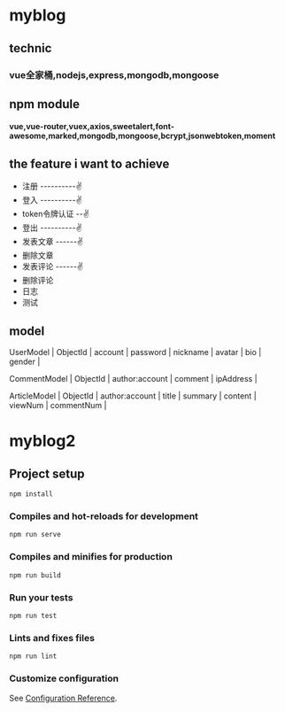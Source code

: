 # myblog


## technic
### vue全家桶,nodejs,express,mongodb,mongoose

## npm module
#### vue,vue-router,vuex,axios,sweetalert,font-awesome,marked,mongodb,mongoose,bcrypt,jsonwebtoken,moment



## the feature i want to achieve
- 注册 ----------✌
- 登入 ----------✌
- token令牌认证 --✌
- 登出 ----------✌
- 发表文章 ------✌
- 删除文章
- 发表评论 ------✌
- 删除评论
- 日志
- 测试


## model
UserModel
| ObjectId | account | password | nickname | avatar | bio | gender |

CommentModel
| ObjectId | author:account | comment | ipAddress |

ArticleModel
| ObjectId | author:account | title | summary | content | viewNum | commentNum |





















# myblog2

## Project setup
```
npm install
```

### Compiles and hot-reloads for development
```
npm run serve
```

### Compiles and minifies for production
```
npm run build
```

### Run your tests
```
npm run test
```

### Lints and fixes files
```
npm run lint
```

### Customize configuration
See [Configuration Reference](https://cli.vuejs.org/config/).

